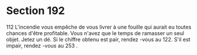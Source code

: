 # Section 192

112
L'incendie vous empêche de vous livrer à une fouille qui aurait eu
toutes chances d'être profitable. Vous n'avez que le temps de
ramasser un seul objet. Jetez un dé. Si le chiffre obtenu est pair,
rendez -vous au 122. S'il est impair, rendez -vous au 253 .